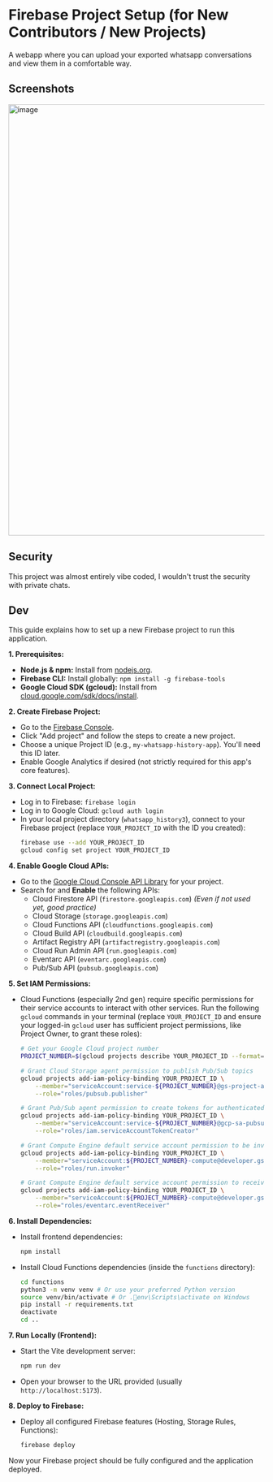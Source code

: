 # Firebase Project Setup (for New Contributors / New Projects)

A webapp where you can upload your exported whatsapp conversations and view them in a comfortable way.

## Screenshots

<img width="850" alt="image" src="https://github.com/user-attachments/assets/8d9890bf-158e-4b55-a0a9-b48b1cea9f4b" />

## Security

This project was almost entirely vibe coded, I wouldn't trust the security with private chats.

## Dev

This guide explains how to set up a new Firebase project to run this application.

**1. Prerequisites:**

- **Node.js & npm:** Install from [nodejs.org](https://nodejs.org/).
- **Firebase CLI:** Install globally: `npm install -g firebase-tools`
- **Google Cloud SDK (gcloud):** Install from [cloud.google.com/sdk/docs/install](https://cloud.google.com/sdk/docs/install).

**2. Create Firebase Project:**

- Go to the [Firebase Console](https://console.firebase.google.com/).
- Click "Add project" and follow the steps to create a new project.
- Choose a unique Project ID (e.g., `my-whatsapp-history-app`). You'll need this ID later.
- Enable Google Analytics if desired (not strictly required for this app's core features).

**3. Connect Local Project:**

- Log in to Firebase: `firebase login`
- Log in to Google Cloud: `gcloud auth login`
- In your local project directory (`whatsapp_history3`), connect to your Firebase project (replace `YOUR_PROJECT_ID` with the ID you created):
  ```bash
  firebase use --add YOUR_PROJECT_ID
  gcloud config set project YOUR_PROJECT_ID
  ```

**4. Enable Google Cloud APIs:**

- Go to the [Google Cloud Console API Library](https://console.cloud.google.com/apis/library) for your project.
- Search for and **Enable** the following APIs:
  - Cloud Firestore API (`firestore.googleapis.com`) _(Even if not used yet, good practice)_
  - Cloud Storage (`storage.googleapis.com`)
  - Cloud Functions API (`cloudfunctions.googleapis.com`)
  - Cloud Build API (`cloudbuild.googleapis.com`)
  - Artifact Registry API (`artifactregistry.googleapis.com`)
  - Cloud Run Admin API (`run.googleapis.com`)
  - Eventarc API (`eventarc.googleapis.com`)
  - Pub/Sub API (`pubsub.googleapis.com`)

**5. Set IAM Permissions:**

- Cloud Functions (especially 2nd gen) require specific permissions for their service accounts to interact with other services. Run the following `gcloud` commands in your terminal (replace `YOUR_PROJECT_ID` and ensure your logged-in `gcloud` user has sufficient project permissions, like Project Owner, to grant these roles):

  ```bash
  # Get your Google Cloud project number
  PROJECT_NUMBER=$(gcloud projects describe YOUR_PROJECT_ID --format='value(projectNumber)')

  # Grant Cloud Storage agent permission to publish Pub/Sub topics
  gcloud projects add-iam-policy-binding YOUR_PROJECT_ID \
      --member="serviceAccount:service-${PROJECT_NUMBER}@gs-project-accounts.iam.gserviceaccount.com" \
      --role="roles/pubsub.publisher"

  # Grant Pub/Sub agent permission to create tokens for authenticated push
  gcloud projects add-iam-policy-binding YOUR_PROJECT_ID \
      --member="serviceAccount:service-${PROJECT_NUMBER}@gcp-sa-pubsub.iam.gserviceaccount.com" \
      --role="roles/iam.serviceAccountTokenCreator"

  # Grant Compute Engine default service account permission to be invoked by Cloud Run/Eventarc
  gcloud projects add-iam-policy-binding YOUR_PROJECT_ID \
      --member="serviceAccount:${PROJECT_NUMBER}-compute@developer.gserviceaccount.com" \
      --role="roles/run.invoker"

  # Grant Compute Engine default service account permission to receive Eventarc events
  gcloud projects add-iam-policy-binding YOUR_PROJECT_ID \
      --member="serviceAccount:${PROJECT_NUMBER}-compute@developer.gserviceaccount.com" \
      --role="roles/eventarc.eventReceiver"
  ```

**6. Install Dependencies:**

- Install frontend dependencies:
  ```bash
  npm install
  ```
- Install Cloud Functions dependencies (inside the `functions` directory):
  ```bash
  cd functions
  python3 -m venv venv # Or use your preferred Python version
  source venv/bin/activate # Or .env\Scripts\activate on Windows
  pip install -r requirements.txt
  deactivate
  cd ..
  ```

**7. Run Locally (Frontend):**

- Start the Vite development server:
  ```bash
  npm run dev
  ```
- Open your browser to the URL provided (usually `http://localhost:5173`).

**8. Deploy to Firebase:**

- Deploy all configured Firebase features (Hosting, Storage Rules, Functions):
  ```bash
  firebase deploy
  ```

Now your Firebase project should be fully configured and the application deployed.
